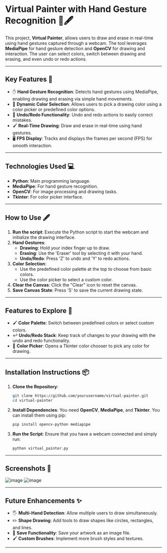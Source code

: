 # Virtual Painter with Hand Gesture Recognition 🎨🖋️

This project, **Virtual Painter**, allows users to draw and erase in real-time using hand gestures captured through a webcam. The tool leverages **MediaPipe** for hand gesture detection and **OpenCV** for drawing and interaction. The user can select colors, switch between drawing and erasing, and even undo or redo actions.

---

## Key Features 🌟
- ✋ **Hand Gesture Recognition**: Detects hand gestures using MediaPipe, enabling drawing and erasing via simple hand movements.
- 🎨 **Dynamic Color Selection**: Allows users to pick a drawing color using a color picker or predefined color options.
- 🔄 **Undo/Redo Functionality**: Undo and redo actions to easily correct mistakes.
- 🖌️ **Real-Time Drawing**: Draw and erase in real-time using hand gestures.
- 🖥️ **FPS Display**: Tracks and displays the frames per second (FPS) for smooth interaction.

---

## Technologies Used 💻
- **Python**: Main programming language.
- **MediaPipe**: For hand gesture recognition.
- **OpenCV**: For image processing and drawing tasks.
- **Tkinter**: For color picker interface.

---

## How to Use 🖋️
1. **Run the script**: Execute the Python script to start the webcam and initialize the drawing interface.
2. **Hand Gestures**:
   - **Drawing**: Hold your index finger up to draw.
   - **Erasing**: Use the 'Eraser' tool by selecting it with your hand.
   - **Undo/Redo**: Press 'Z' to undo and 'Y' to redo actions.
3. **Color Selection**: 
   - Use the predefined color palette at the top to choose from basic colors.
   - Use the color picker to select a custom color.
4. **Clear the Canvas**: Click the "Clear" icon to reset the canvas.
5. **Save Canvas State**: Press 'S' to save the current drawing state.

---

## Features to Explore 🚀
- 🖌️ **Color Palette**: Switch between predefined colors or select custom colors.
- ↩️ **Undo/Redo Stack**: Keep track of changes to your drawing with the undo and redo functionality.
- 🌈 **Color Picker**: Opens a Tkinter color chooser to pick any color for drawing.

---

## Installation Instructions 📦

1. **Clone the Repository**: 
    ```bash
    git clone https://github.com/yourusername/virtual-painter.git
    cd virtual-painter
    ```

2. **Install Dependencies**:
    You need **OpenCV**, **MediaPipe**, and **Tkinter**. You can install them using pip:
    ```bash
    pip install opencv-python mediapipe
    ```

3. **Run the Script**:
    Ensure that you have a webcam connected and simply run:
    ```bash
    python virtual_painter.py
    ```

---

## Screenshots 📸

![image](https://github.com/user-attachments/assets/2c8cde0a-eca5-4027-b2c8-3a145e08dc72)
![image](https://github.com/user-attachments/assets/24be363c-f0e8-42ff-ad47-7a13238c91b0)


---

## Future Enhancements ✨
- 🖐️ **Multi-Hand Detection**: Allow multiple users to draw simultaneously.
- ✏️ **Shape Drawing**: Add tools to draw shapes like circles, rectangles, and lines.
- 💾 **Save Functionality**: Save your artwork as an image file.
- 🖌️ **Custom Brushes**: Implement more brush styles and textures.

---


